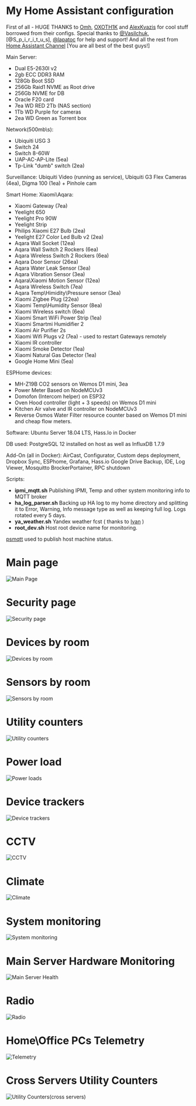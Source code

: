 # My Home Assistant configuration


First of all - HUGE THANKS to [Omh](https://github.com/omhy/ha), [OXOTH1K](https://github.com/OXOTH1K/homeassistant) and [AlexKvazis](https://github.com/kvazis/homeassistant) for cool stuff borrowed from their configs. Special thanks to [@Vasilchuk](https://github.com/Anonym-tsk), [@S_p_i_r_i_t_u_s], [@lapatoc](https://github.com/bastshoes) for help and support! 
And all the rest from [Home Assistant Channel](https://t.me/homassistant) [You are all best of the best guys!]


Main Server: 
  - Dual E5-2630l v2
  - 2gb ECC DDR3 RAM
  - 128Gb Boot SSD
  - 256Gb Raid1 NVME as Root drive
  - 256Gb NVME for DB
  - Oracle F20 card
  - 7ea WD RED 2Tb (NAS section)
  - 1Tb WD Purple for cameras
  - 2ea WD Green as Torrent box
 
Network(500mb\s):
  - Ubiquiti USG 3
  - Switch 24
  - Switch 8-60W
  - UAP-AC-AP-Lite (5ea)
  - Tp-Link "dumb" switch (2ea)
  
Surveillance: Ubiquiti Video (running as service), Ubiquiti G3 Flex Cameras (4ea), Digma 100 (1ea) + Pinhole cam

Smart Home:
  Xiaomi\Aqara:
  - Xiaomi Gateway (7ea)
  - Yeelight 650
  - Yeelight Pro 90W
  - Yeelight Strip
  - Philips Xiaomi E27 Bulb (2ea)
  - Yeelight E27 Color Led Bulb v2 (2ea)
  - Aqara Wall Socket (12ea)
  - Aqara Wall Switch 2 Rockers (6ea)
  - Aqara Wireless Switch 2 Rockers (6ea)
  - Aqara Door Sensor (26ea)
  - Aqara Water Leak Sensor (3ea)
  - Aqara Vibration Sensor (3ea)
  - Aqara\Xiaomi Motion Sensor (12ea)
  - Aqara Wireless Switch (7ea)
  - Aqara Temp\Himidity\Pressure sensor (3ea)
  - Xiaomi Zigbee Plug (22ea)
  - Xiaomi Temp\Humidity Sensor (8ea)
  - Xiaomi Wireless switch (6ea)
  - Xiaomi Smart WiFi Power Strip (1ea)
  - Xiaomi Smartmi Humidifier 2
  - Xiaomi Air Purifier 2s
  - Xiaomi Wifi Plugs v2 (7ea) - used to restart Gateways remotely
  - Xiaomi IR controller
  - Xiaomi Smoke Detector (1ea)
  - Xiaomi Natural Gas Detector (1ea)
  - Google Home Mini (5ea)
  
  ESPHome devices:
  - MH-Z19B CO2 sensors on Wemos D1 mini, 3ea
  - Power Meter Based on NodeMCUv3
  - Domofon (Intercom helper) on ESP32
  - Oven Hood controller (light + 3 speeds) on Wemos D1 mini
  - Kitchen Air valve and IR controller on NodeMCUv3
  - Reverse Osmos Water Filter resource counter based on Wemos D1 mini and cheap flow meters.
      

Software: Ubuntu Server 18.04 LTS, Hass.Io in Docker

DB used: PostgreSQL 12 installed on host as well as InfluxDB 1.7.9

Add-On (all in Docker): AirCast, Configurator, Custom deps deployment, Dropbox Sync, ESPhome, Grafana, Hass.io Google Drive Backup, IDE, Log Viewer, Mosquitto BrockerPortainer, RPC shutdown


  Scripts:
  - **ipmi_mqtt.sh**  Publishing IPMI, Temp and other system monitoring info to MQTT broker
  - **ha_log_parser.sh**  Backing up HA log to my home directory and splitting it to Error, Warning, Info message type as well as keeping full log. Logs rotated every 5 days.
  - **ya_weather.sh** Yandex weather fcst ( thanks to [Ivan](https://t.me/configit)  )
  - **root_dev.sh** Host root device name for monitoring.


[psmqtt](https://github.com/eschava/psmqtt) used to publish host machine status.

# Main page
![Main Page](https://i.ibb.co/BTcVZtt/page1.jpg)
# Security page
![Security page](https://i.ibb.co/vxyRHD3/page2.jpg)
# Devices by room
![Devices by room](https://i.ibb.co/KV7CD01/page3.jpg)
# Sensors by room
![Sensors by room](https://i.ibb.co/vL2M1T1/page4.jpg)
# Utility counters
![Utility counters](https://i.ibb.co/mSYwCjt/page5.jpg)
# Power load
![Power loads](https://i.ibb.co/tsCh1sy/page6.jpg)
# Device trackers
![Device trackers](https://i.ibb.co/XWCCyRY/page7.jpg)
# CCTV
![CCTV](https://i.ibb.co/JnT0sFF/page8.jpg)
# Climate
![Climate](https://i.ibb.co/SvPRtrx/page9.jpg)
# System monitoring
![System monitoring](https://i.ibb.co/sy2KdM0/page10.jpg)
# Main Server Hardware Monitoring
![Main Server Health](https://i.ibb.co/V3rTvPy/page11.jpg)
# Radio
![Radio](https://i.ibb.co/wdNPVvz/page12.jpg)
# Home\Office PCs Telemetry
![Telemetry](https://i.ibb.co/DDnKYWf/page14.jpg)
# Cross Servers Utility Counters
![Utility Counters(cross servers)](https://i.ibb.co/Hx6vrTg/page15.jpg)